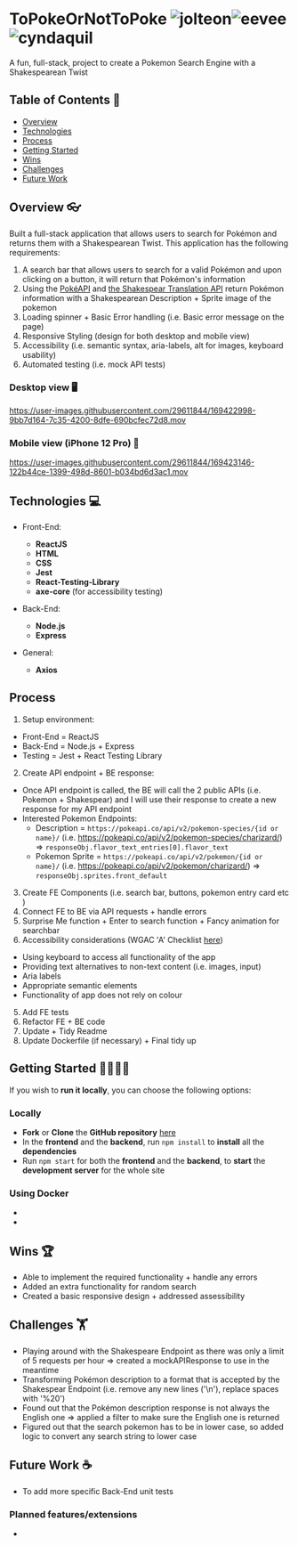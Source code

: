 # ToPokeOrNotToPoke ![jolteon](https://user-images.githubusercontent.com/29611844/169423778-36b21a01-83d7-4056-beea-865223837801.gif)![eevee](https://user-images.githubusercontent.com/29611844/169423831-ffbe8c3d-ec5f-4aa1-b6e7-b65af24fac34.gif)![cyndaquil](https://user-images.githubusercontent.com/29611844/169423858-db7c0fec-22fb-4f9d-bc4c-e6ff19148740.gif)

A fun, full-stack, project to create a Pokemon Search Engine with a Shakespearean Twist 

## Table of Contents 📖

- [Overview](#overview-)
- [Technologies](#technologies-)
- [Process](#process-)
- [Getting Started](#getting-started-)
- [Wins](#wins-)
- [Challenges](#challenges-)
- [Future Work](#future-work-)

## Overview 👓
Built a full-stack application that allows users to search for Pokémon and returns them with a Shakespearean Twist. This application has the following requirements:

1. A search bar that allows users to search for a valid Pokémon and upon clicking on a button, it will return that Pokémon's information
2. Using the [PokéAPI](https://pokeapi.co/) and [the Shakespear Translation API](https://funtranslations.com/api/shakespeare#endpoint) return Pokémon information with a Shakespearean Description + Sprite image of the pokemon
3. Loading spinner + Basic Error handling (i.e. Basic error message on the page) 
4. Responsive Styling (design for both desktop and mobile view)
5. Accessibility (i.e. semantic syntax, aria-labels, alt for images, keyboard usability)
6. Automated testing (i.e. mock API tests)

### Desktop view 🖥️

https://user-images.githubusercontent.com/29611844/169422998-9bb7d164-7c35-4200-8dfe-690bcfec72d8.mov

### Mobile view (iPhone 12 Pro) 📱

https://user-images.githubusercontent.com/29611844/169423146-122b44ce-1399-498d-8601-b034bd6d3ac1.mov

## Technologies 💻

- Front-End:
    - **ReactJS**
    - **HTML**
    - **CSS**
    - **Jest**
    - **React-Testing-Library**
    - **axe-core** (for accessibility testing)

- Back-End:
    - **Node.js**
    - **Express**

- General:
    - **Axios**

## Process

1. Setup environment:
  * Front-End = ReactJS
  * Back-End = Node.js + Express
  * Testing = Jest + React Testing Library
2. Create API endpoint + BE response:
  * Once API endpoint is called, the BE will call the 2 public APIs (i.e. Pokemon + Shakespear) and I will use their response to create a new response for my API endpoint 
  * Interested Pokemon Endpoints:
    * Description = `https://pokeapi.co/api/v2/pokemon-species/{id or name}/` (i.e. https://pokeapi.co/api/v2/pokemon-species/charizard/) => `responseObj.flavor_text_entries[0].flavor_text`
    * Pokemon Sprite = `https://pokeapi.co/api/v2/pokemon/{id or name}/` (i.e. https://pokeapi.co/api/v2/pokemon/charizard/) => `responseObj.sprites.front_default`
3. Create FE Components (i.e. search bar, buttons, pokemon entry card etc )
4. Connect FE to BE via API requests + handle errors
5. Surprise Me function + Enter to search function + Fancy animation for searchbar
6. Accessibility considerations (WGAC 'A' Checklist [here](https://www.wuhcag.com/wcag-checklist/))
  * Using keyboard to access all functionality of the app
  * Providing text alternatives to non-text content (i.e. images, input)
  * Aria labels
  * Appropriate semantic elements
  * Functionality of app does not rely on colour
5. Add FE tests
7. Refactor FE + BE code
8. Update + Tidy Readme
9. Update Dockerfile (if necessary) + Final tidy up

## Getting Started 🏃‍♂️🏃‍♀️

If you wish to **run it locally**, you can choose the following options:

### Locally
- **Fork** or **Clone** the **GitHub repository** [here](https://github.com/tams2429/to_poke_or_not_to_poke)
- In the **frontend** and the **backend**, run `npm install` to **install** all the **dependencies**
- Run `npm start` for both the **frontend** and the **backend**, to **start** the **development server** for the whole site

### Using Docker
- 
- 

## Wins 🏆

- Able to implement the required functionality + handle any errors
- Added an extra functionality for random search
- Created a basic responsive design + addressed assessibility

## Challenges 🏋️

- Playing around with the Shakespeare Endpoint as there was only a limit of 5 requests per hour => created a mockAPIResponse to use in the meantime 
- Transforming Pokémon description to a format that is accepted by the Shakespear Endpoint (i.e. remove any new lines ('\n'), replace spaces with '%20')
- Found out that the Pokémon description response is not always the English one => applied a filter to make sure the English one is returned
- Figured out that the search pokemon has to be in lower case, so added logic to convert any search string to lower case


## Future Work ☕

- To add more specific Back-End unit tests 
### Planned features/extensions

- 
